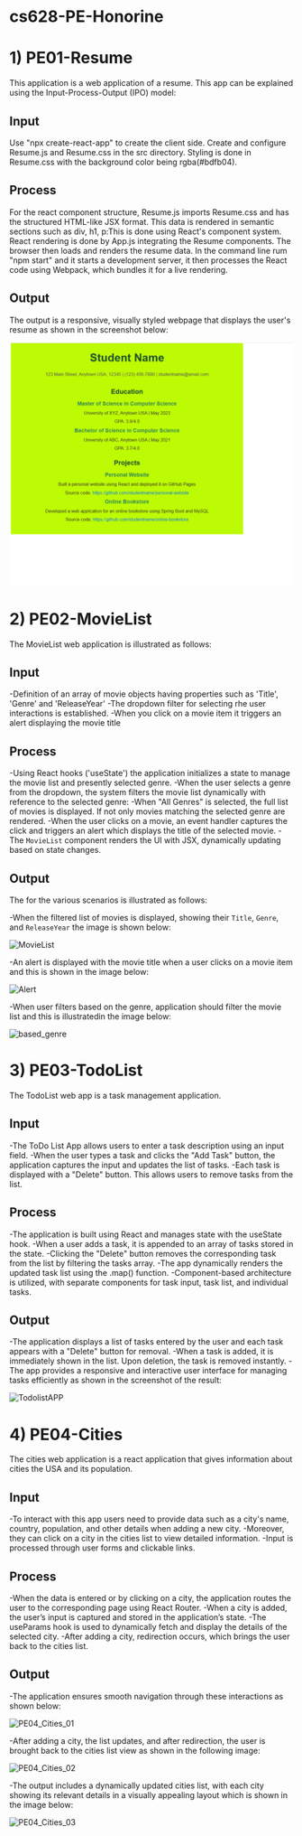 # cs628-PE-Honorine

# 1) PE01-Resume
This application is a web application of a resume. This app can be explained using the Input-Process-Output (IPO) model:

## Input 
Use "npx create-react-app" to create the client side. Create and configure Resume.js and Resume.css in the src directory. Styling is done in Resume.css with the background color being rgba(#bdfb04).

## Process
For the react component structure, Resume.js imports Resume.css and has the structured HTML-like JSX format. 
This data is rendered in semantic sections such as div, h1, p:This is done using React's component system.
React rendering is done by App.js integrating the Resume components. The browser then loads and renders the resume data.
In the command line rum "npm start" and it starts a development server, it then processes the React code using Webpack, which bundles it for a live rendering.

## Output
The output is a responsive, visually styled webpage that displays the user's resume as shown in the screenshot below:

![alt text](Resume.png)




#  2) PE02-MovieList
The MovieList web application is illustrated as follows:

## Input

-Definition of an array of movie objects having properties such as 'Title', 'Genre' and 'ReleaseYear'
-The dropdown filter for selecting rhe user interactions is established.
-When you click on a movie item it triggers an alert displaying the movie title

## Process

-Using React hooks ('useState') the application initializes a state to manage the movie list and presently selected genre.
-When the user selects a genre from the dropdown, the system filters the movie list dynamically with reference to the selected genre:
-When "All Genres" is selected, the full list of movies is displayed. If not only movies matching the selected genre are rendered.
-When the user clicks on a movie, an event handler captures the click and triggers an alert which displays the title of the selected movie.
-The `MovieList` component renders the UI with JSX, dynamically updating based on state changes.

## Output

The for the various scenarios is illustrated as follows:

-When the filtered list of movies is displayed, showing their `Title`, `Genre`, and `ReleaseYear` the image is shown below:

![MovieList](https://github.com/user-attachments/assets/65b92812-78a9-4da6-8467-b027b1217686)


-An alert is displayed with the movie title when a user clicks on a movie item and this is shown in the image below:

![Alert](https://github.com/user-attachments/assets/7f11085e-fb5c-4bfe-b0ac-435cd7d953c8)



-When user filters based on the genre, application should filter the movie list and this is illustratedin the image below:

![based_genre](https://github.com/user-attachments/assets/2fa6550f-595a-4966-a88f-805ea1cd5e1f)




#  3) PE03-TodoList 
The TodoList web app is a task management application. 

## Input

-The ToDo List App allows users to enter a task description using an input field. 
-When the user types a task and clicks the "Add Task" button, the application captures the input and updates the list of tasks. 
-Each task is displayed with a "Delete" button. This allows users to remove tasks from the list.

## Process

-The application is built using React and manages state with the useState hook. 
-When a user adds a task, it is appended to an array of tasks stored in the state. 
-Clicking the "Delete" button removes the corresponding task from the list by filtering the tasks array. 
-The app dynamically renders the updated task list using the .map() function.
-Component-based architecture is utilized, with separate components for task input, task list, and individual tasks.

## Output

-The application displays a list of tasks entered by the user and each task appears with a "Delete" button for removal.
-When a task is added, it is immediately shown in the list. Upon deletion, the task is removed instantly. 
-The app provides a responsive and interactive user interface for managing tasks efficiently as shown in the screenshot of the result:


![TodolistAPP](https://github.com/user-attachments/assets/0f97e943-8040-4475-9877-96cc067bef81)



#  4) PE04-Cities
The cities web application is a react application that gives information about cities the USA and its population.


## Input
-To interact with this app users need to provide data such as a city's name, country, population, and other details when adding a new city. 
-Moreover, they can click on a city in the cities list to view detailed information. 
-Input is processed through user forms and clickable links.


## Process
-When the data is entered or by clicking on a city, the application routes the user to the corresponding page using React Router. 
-When a city is added, the user’s input is captured and stored in the application’s state.
-The useParams hook is used to dynamically fetch and display the details of the selected city.
-After adding a city, redirection occurs, which brings the user back to the cities list.


## Output
-The application ensures smooth navigation through these interactions as shown below:


![PE04_Cities_01](https://github.com/user-attachments/assets/51d25fe9-6ac6-4c26-ac46-2e556ebbe8cc)


 
-After adding a city, the list updates, and after redirection, the user is brought back to the cities list view as shown in the following image:


![PE04_Cities_02](https://github.com/user-attachments/assets/75c06b1a-a152-487b-9e35-f60ffddf4a01)



-The output includes a dynamically updated cities list, with each city showing its relevant details in a visually appealing layout which is shown in the image below:


![PE04_Cities_03](https://github.com/user-attachments/assets/83d2416b-31c4-456d-8346-ee45d6fbe230)
